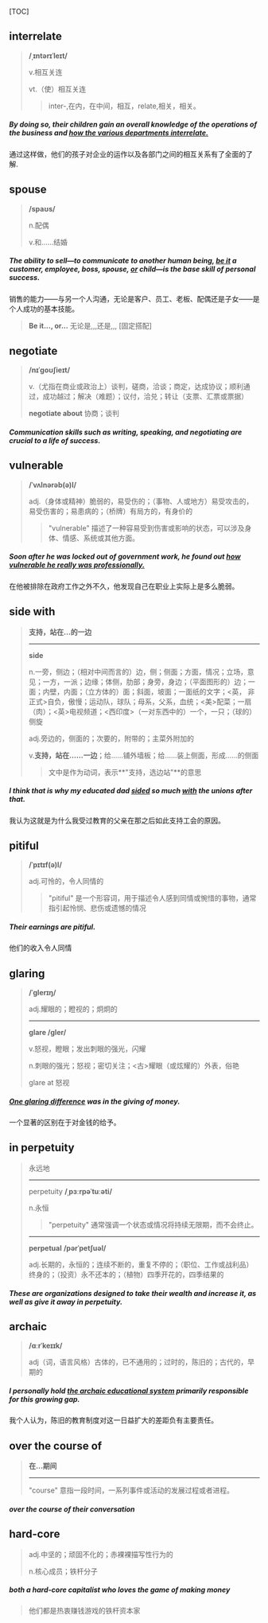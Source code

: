 [TOC]

## interrelate

> **/ˌɪntərɪˈleɪt/**
>
> v.相互关连
>
> vt.（使）相互关连
>
> > inter-,在内，在中间，相互，relate,相关，相关。

##### By doing so, their children gain an overall knowledge of the operations of the business and <u>how the various departments **interrelate**.</u>

通过这样做，他们的孩子对企业的运作以及各部门之间的相互关系有了全面的了解.

## spouse

> **/spaʊs/**
>
> n.配偶
>
> v.和……结婚

##### The ability to sell—to communicate to another human being, <u>be it</u> a customer, employee, boss, **spouse**, <u>or</u> child—is the base skill of personal success.

销售的能力——与另一个人沟通，无论是客户、员工、老板、配偶还是子女——是个人成功的基本技能。

> **Be it..., or...** 无论是,,,还是,,, [固定搭配]

## negotiate

> **/nɪˈɡoʊʃieɪt/**
>
> v.（尤指在商业或政治上）谈判，磋商，洽谈；商定，达成协议；顺利通过，成功越过；解决（难题）；议付，洽兑；转让（支票、汇票或票据）
>
> **negotiate about** 协商；谈判

##### Communication skills such as writing, speaking, and **negotiating** are crucial to a life of success.

## vulnerable

> **/ˈvʌlnərəb(ə)l/**
>
> adj.（身体或精神）脆弱的，易受伤的；（事物、人或地方）易受攻击的，易受伤害的；易患病的；（桥牌）有局方的，有身价的
>
> > "vulnerable" 描述了一种容易受到伤害或影响的状态，可以涉及身体、情感、系统或其他方面。

##### Soon after he was locked out of government work, he found out <u>how **vulnerable** he really was professionally.</u>

在他被排除在政府工作之外不久，他发现自己在职业上实际上是多么脆弱。

## side with

> **支持，站在...的一边**
>
> ---
>
> **side**
>
> n.一旁，侧边；（相对中间而言的）边，侧；侧面；方面，情况；立场，意见；一方，一派；边缘；体侧，肋部；身旁，身边；（平面图形的）边；一面；内壁，内面；（立方体的）面；斜面，坡面；一面纸的文字；<英， 非正式>自负，傲慢；运动队，球队；母系，父系，血统；<美>配菜；一扇（肉）；<英>电视频道；<西印度>（一对东西中的）一个，一只；（球的）侧旋
>
> adj.旁边的，侧面的；次要的，附带的；主菜外附加的
>
> v.**支持，站在……一边**；给......铺外墙板；给......装上侧面，形成......的侧面
>
> > 文中是作为动词，表示**"支持，选边站"**的意思

##### I think that is why my educated dad **<u>sided</u>** so much **<u>with</u>** the unions after that.

我认为这就是为什么我受过教育的父亲在那之后如此支持工会的原因。

## pitiful

> **/ˈpɪtɪf(ə)l/**
>
> adj.可怜的，令人同情的
>
> > "pitiful" 是一个形容词，用于描述令人感到同情或惋惜的事物，通常指引起怜悯、悲伤或遗憾的情况

##### Their earnings are **pitiful**. 

他们的收入令人同情

## glaring

> **/ˈɡlerɪŋ/**
>
> adj.耀眼的；瞪视的；炯炯的
>
> ---
>
> **glare	/ɡler/**
>
> v.怒视，瞪眼；发出刺眼的强光，闪耀
>
> n.刺眼的强光；怒视；密切关注；<古>耀眼（或炫耀的）外表，俗艳
>
> glare at	怒视

##### <u>One **glaring** difference</u> was in the giving of money.

一个显著的区别在于对金钱的给予。

## in perpetuity

> 永远地
>
> ---
>
> perpetuity	**/ˌpɜːrpəˈtuːəti/**
>
> n.永恒
>
> > "perpetuity" 通常强调一个状态或情况将持续无限期，而不会终止。
>
> ---
>
> **perpetual**	**/pərˈpetʃuəl/**
>
> adj.长期的，永恒的；连续不断的，重复不停的；（职位、工作或战利品）终身的；（投资）永不还本的；（植物）四季开花的，四季结果的

##### These are organizations designed to take their wealth and increase it, as well as give it away **in perpetuity.**

## archaic

> **/ɑːrˈkeɪɪk/**
>
> adj（词，语言风格）古体的，已不通用的；过时的，陈旧的；古代的，早期的

##### I personally hold <u>the **archaic** educational system</u> primarily responsible for this growing gap.

我个人认为，陈旧的教育制度对这一日益扩大的差距负有主要责任。

## over the course of

> **在...期间**
> 
>
> ---
>
> "course" 意指一段时间，一系列事件或活动的发展过程或者进程。

##### **over the course of** their conversation

## hard-core

> adj.中坚的；顽固不化的；赤裸裸描写性行为的
>
> n.核心成员；铁杆分子

##### both a hard-core capitalist who loves the game of making money

> 他们都是热衷赚钱游戏的铁杆资本家
